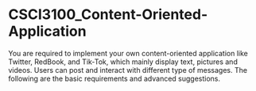 # CSCI3100_Content-Oriented-Application
You are required to implement your own content-oriented application like Twitter, RedBook, and Tik-Tok, which mainly display text, pictures and videos. Users can post and interact with different type of messages. The following are the basic requirements and advanced suggestions.
